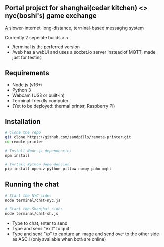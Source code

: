 ## Portal project for shanghai(cedar kitchen) <> nyc(boshi's) game exchange

A slower-internet, long-distance, terminal-based messaging system

Currently 2 seperate builds >.<
- /terminal is the perferred version
- /web has a webUI and uses a socket.io server instead of MQTT, made just for testing


## Requirements
- Node.js (v16+)
- Python 3
- Webcam (USB or built-in)
- Terminal-friendly computer
- (Yet to be deployed: thermal printer, Raspberry Pi)

## Installation

```bash
# Clone the repo
git clone https://github.com/sandpills/remote-printer.git
cd remote-printer

# Install Node.js dependencies
npm install

# Install Python dependencies
pip install opencv-python pillow numpy paho-mqtt
```

## Running the chat
```bash
# Start the NYC side:
node terminal/chat-nyc.js

# Start the Shanghai side:
node terminal/chat-sh.js
```

- Type to chat, enter to send
- Type and send "exit" to quit
- Type and send "/p" to capture an image and send over to the other side as ASCII (only available when both are online)